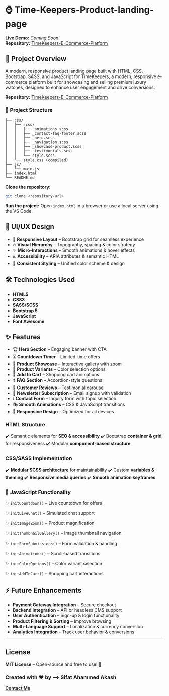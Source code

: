# ⌚ Time-Keepers-Product-landing-page

**Live Demo:** _Coming Soon_  
**Repository:** [TimeKeepers-E-Commerce-Platform](https://github.com/sifatahammed/Time-Keepers-Product-landing-page)


## 📌 **Project Overview**

A modern, responsive product landing page built with HTML, CSS, Bootstrap, SASS, and JavaScript for TimeKeepers, a modern, responsive e-commerce platform built for showcasing and selling premium luxury watches, designed to enhance user engagement and drive conversions.

**Repository:** [TimeKeepers-E-Commerce-Platform](https://github.com/sifatahammed/TimeKeepers-E-Commerce-Platform)

### 📁 **Project Structure**

```
├── css/
│   ├── scss/
│   │   ├── _animations.scss
│   │   ├── _contact-faq-footer.scss
│   │   ├── _hero.scss
│   │   ├── _navigation.scss
│   │   ├── _showcase-product.scss
│   │   ├── _testimonials.scss
│   │   └── style.scss
│   └── style.css (compiled)
├── js/
│   └── main.js
├── index.html
└── README.md
```

**Clone the repository:**

```bash
git clone <repository-url>
```

**Run the project:** Open `index.html` in a browser or use a local server using the VS Code.


## 🎨 **UI/UX Design**

- 📱 **Responsive Layout** – Bootstrap grid for seamless experience
- 🔥 **Visual Hierarchy** – Typography, spacing & color strategy
- ✨ **Micro-Interactions** – Smooth animations & hover effects
- ♿ **Accessibility** – ARIA attributes & semantic HTML
- 🎨 **Consistent Styling** – Unified color scheme & design

## 🛠️ **Technologies Used**

-  **HTML5** 
-  **CSS3** 
-  **SASS/SCSS** 
-  **Bootstrap 5** 
-  **JavaScript** 
-  **Font Awesome**

## ✨ **Features**
- 🏆 **Hero Section** – Engaging banner with CTA
- ⏳ **Countdown Timer** – Limited-time offers
- 🎥 **Product Showcase** – Interactive gallery with zoom
- 🎨 **Product Variants** – Color selection options
- 🛒 **Add to Cart** – Shopping cart animations
- ❓ **FAQ Section** – Accordion-style questions
- 🌟 **Customer Reviews** – Testimonial carousel
- 📩 **Newsletter Subscription** – Email signup with validation
- 📞 **Contact Form** – Inquiry form with topic selection
- 🎭 **Smooth Animations** – CSS & JavaScript transitions
- 📱 **Responsive Design** – Optimized for all devices


###  **HTML Structure**

✔️ Semantic elements for **SEO & accessibility**
✔️ Bootstrap **container & grid** for responsiveness
✔️ Modular **component-based structure**

###  **CSS/SASS Implementation**

✔️ **Modular SCSS architecture** for maintainability
✔️ Custom **variables & theming**
✔️ **Responsive media queries**
✔️ **Smooth animation keyframes**

### 🚀 **JavaScript Functionality**

✨ `initCountdown()` – Live countdown for offers

✨ `initLiveChat()` – Simulated chat support

✨ `initImageZoom()` – Product magnification

✨ `initThumbnailGallery()` – Image thumbnail navigation

✨ `initFormSubmissions()` – Form validation & handling

✨ `initAnimations()` – Scroll-based transitions

✨ `initColorOptions()` – Color variant selection

✨ `initAddToCart()` – Shopping cart interactions

## ⚡ **Future Enhancements**

-  **Payment Gateway Integration** – Secure checkout
-  **Backend Integration** – API or headless CMS support
-  **User Authentication** – Sign-up & login functionality
-  **Product Filtering & Sorting** – Improve browsing
-  **Multi-Language Support** – Localization & currency conversion
-  **Analytics Integration** – Track user behavior & conversions
---

## **License**

 **MIT License** – Open-source and free to use! 🎉

### Created with ❤️ by --> Sifat Ahammed Akash 

[**Contact Me**](mailto:sifatahammed821@gmail.com)

